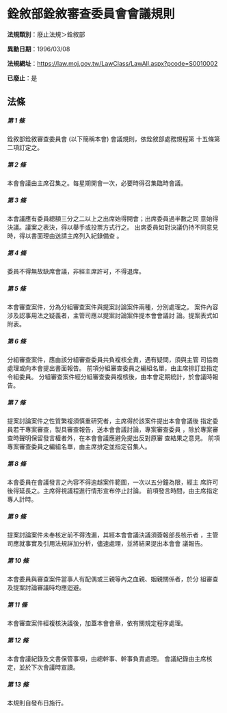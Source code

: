 # 銓敘部銓敘審查委員會會議規則

**法規類別**：廢止法規＞銓敘部

**異動日期**：1996/03/08  

**法規網址**：https://law.moj.gov.tw/LawClass/LawAll.aspx?pcode=S0010002

**已廢止**：是



## 法條
##### 第 1 條
銓敘部銓敘審查委員會 (以下簡稱本會) 會議規則，依銓敘部處務規程第
十五條第二項訂定之。

##### 第 2 條
本會會議由主席召集之。每星期開會一次，必要時得召集臨時會議。

##### 第 3 條
本會議應有委員總額三分之二以上之出席始得開會；出席委員過半數之同
意始得決議。議案之表決，得以舉手或投票方式行之。
出席委員如對決議仍持不同意見時，得以書面理由送請主席列入紀錄備查
。

##### 第 4 條
委員不得無故缺席會議，非經主席許可，不得退席。

##### 第 5 條
本會審查案件，分為分組審查案件與提案討論案件兩種，分別處理之。
案件內容涉及認事用法之疑義者，主管司應以提案討論案件提本會會議討
論。提案表式如附表。

##### 第 6 條
分組審查案件，應由該分組審查委員共負複核全責，遇有疑問，須與主管
司協商處理或向本會提出書面報告。
前項分組審查委員之編組名單，由主席排訂並指定令組委員。
分組審查案件經分組審查委員複核後，由本會定期統計，於會議時報告。

##### 第 7 條
提案討論案件之性質繁複須慎重研究者，主席得於該案件提出本會會議後
指定委員若干專案審查，製具審查報告，送本會會議討論，專案審查委員
，除於專案審查時聲明保留發言權者外，在本會會議應避免提出反對原審
查結果之意見。
前項專案審查委員之編組名單，由主席排定並指定召集人。

##### 第 8 條
本會委員在會議發言之內容不得逾越案件範圍，一次以五分鐘為限，經主
席許可後得延長之。主席得視議程進行情形宣布停止討論。
前項發言時間，由主席指定專人計時。

##### 第 9 條
提案討論案件未奉核定前不得洩漏，其經本會會議決議須簽報部長核示者
，主管司應就事實及引用法規詳加分析，儘速處理，並將結果提出本會會
議報告。

##### 第 10 條
本會委員與審查案件當事人有配偶或三親等內之血親、姻親關係者，於分
組審查及提案討論審議時均應迴避。

##### 第 11 條
本會審查案件經複核決議後，加蓋本會會章，依有關規定程序處理。

##### 第 12 條
本會會議紀錄及文書保管事項，由總幹事、幹事負責處理。
會議紀錄由主席核定，並於下次會議時宣讀。

##### 第 13 條
本規則自發布日施行。



